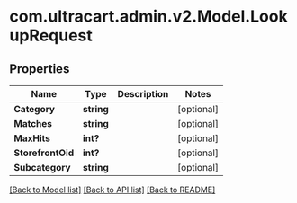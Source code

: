 # com.ultracart.admin.v2.Model.LookupRequest
## Properties

Name | Type | Description | Notes
------------ | ------------- | ------------- | -------------
**Category** | **string** |  | [optional] 
**Matches** | **string** |  | [optional] 
**MaxHits** | **int?** |  | [optional] 
**StorefrontOid** | **int?** |  | [optional] 
**Subcategory** | **string** |  | [optional] 


[[Back to Model list]](../README.md#documentation-for-models) [[Back to API list]](../README.md#documentation-for-api-endpoints) [[Back to README]](../README.md)

